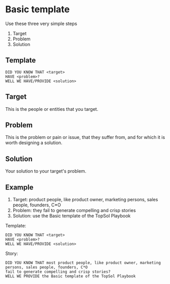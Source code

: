 # Basic template

Use these three very simple steps

1. Target
2. Problem
3. Solution

## Template

```
DID YOU KNOW THAT <target>
HAVE <problem>?
WELL WE HAVE/PROVIDE <solution>
```

## Target

This is the people or entities that you target.

## Problem

This is the problem or pain or issue, that they suffer from, and for which it is worth designing a solution.

## Solution

Your solution to your target's problem.

## Example

1. Target: product people, like product owner, marketing persons, sales people, founders, C*O
1. Problem: they fail to generate compelling and crisp stories
1. Solution: use the Basic template of the TopSol Playbook

Template:
```
DID YOU KNOW THAT <target>
HAVE <problem>?
WELL WE HAVE/PROVIDE <solution>
```

Story:
```
DID YOU KNOW THAT most product people, like product owner, marketing persons, sales people, founders, C*O
fail to generate compelling and crisp stories?
WELL WE PROVIDE the Basic template of the TopSol Playbook
```
